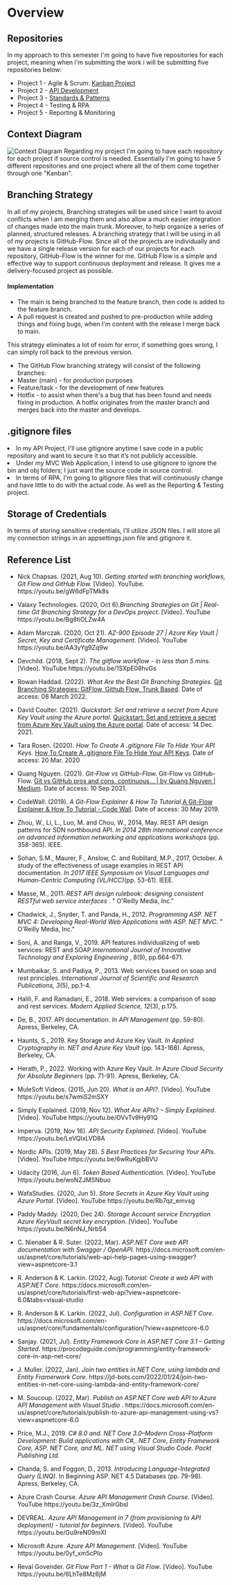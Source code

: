 # Overview

## Repositories
In my approach to this semester I'm going to have five repositories for each project, meaning when i'm submitting the work i will be submitting five repositories below:
 <ul>
<li>Project 1 - Agile & Scrum: <a href= "https://github.com/users/givenmnisi6/projects/3"> Kanban Project </a></li>
<li>Project 2 - <a href= "https://github.com/givenmnisi6/CMPG323-Project-2-34292748"> API Development</a></li>
<li>Project 3 - <a href= "https://github.com/givenmnisi6/CMPG323-Project-3-34292748"> Standards & Patterns</a></li>
<li>Project 4 - Testing & RPA</li>
<li>Project 5 - Reporting & Monitoring</li>
</ul>


## Context Diagram
<img src="/Images/Context diagram.png" alt="Context Diagram">
Regarding my project I'm going to have each repository for each project if source control is needed. Essentially I'm going to have 5 different repositories and one project where all the of them come together through one "Kanban".

## Branching Strategy

In all of my projects, Branching strategies will be used since I want to avoid conflicts when I am merging them and also allow a much easier integration of changes made into the main trunk. Moreover, to help organize a series of planned, structured releases. A branching strategy that I will be using in all of my projects is GitHub-Flow. Since all of the projects are individually and we have a single release version for each of our projects for each repository, GitHub-Flow is the winner for me. GitHub Flow is a simple and effective way to support continuous deployment and release. It gives me a delivery-focused project as possible.
#### Implementation
<ul>
<li>The main is being branched to the feature branch, then code is added to the feature branch.</li>
<li>A pull request is created and pushed to pre-production while adding things and fixing bugs, when I'm content with the release I merge back to main.</li>
</ul>
This strategy eliminates a lot of room for error, if something goes wrong, I can simply roll back to the previous version.
<ul>
<li>The GitHub Flow branching strategy will consist of the following branches:  </li>
<li>Master (main) - for production purposes </li>
<li>Feature/task - for the development of new features </li>
<li>Hotfix - to assist when there's a bug that has been found and needs fixing in production. A hotfix originates from the master branch and merges back into the master and develops. </li>
</ul>

## .gitignore files
<li>In my API Project, I'll use gitignore anytime I save code in a public repository and want to secure it so that it’s not publicly accessible.</li>
<li>Under my MVC Web Application, I intend to use gitignore to ignore the bin and obj folders; I just want the source code in source control. </li>
<li>In terms of RPA, I'm going to gitignore files that will continuously change and have little to do with the actual code. As well as the Reporting & Testing project. </li>
</ul>

## Storage of Credentials
In terms of storing sensitive credentials, I’ll utilize  JSON files. I will store all my connection strings in an appsettings.json file and gitignore it.

## Reference List
<ul>
<li><p>Nick Chapsas. (2021, Aug 10).<i> Getting started with branching workflows, Git Flow and GitHub Flow.</i> [Video]. YouTube. https://youtu.be/gW6dFpTMk8s <br></li>
<li><p>Valaxy Technologies. (2020, Oct 6).<i>Branching Strategies on Git | Real-time Git Branching Strategy for a DevOps project</i>. [Video]. YouTube https://youtu.be/Bg8tiOLZw4A <br></li>
<li><p>Adam Marczak. (2020, Oct 21).<i> AZ-900 Episode 27 | Azure Key Vault | Secret, Key and Certificate Management.</i> [Video]. YouTube https://youtu.be/AA3yYg9Zq9w <br></li>
<li><p>Devchild. (2018, Sept 2).<i> The gitflow workflow - in less than 5 mins.</i> [Video]. YouTube https://youtu.be/1SXpE08hvGs <br></li>
<li><p>Rowan Haddad. (2022).<i> What Are the Best Git Branching Strategies.</i> <a href="https://www.flagship.io/git-branching-strategies/">Git Branching Strategies: GitFlow, Github Flow, Trunk Based</a>. Date of access: 08 March 2022.<br></li>
<li><p>David Coulter. (2021).<i> Quickstart: Set and retrieve a secret from Azure Key Vault using the Azure portal. </i><a href="https://docs.microsoft.com/en-us/azure/key-vault/secrets/quick-create-portal">Quickstart: Set and retrieve a secret from Azure Key Vault using the Azure portal</a>. Date of access: 14 Dec. 2021.<br></li>
<li><p>Tara Rosen. (2020).<i> How To Create A .gitignore File To Hide Your API Keys. </i><a href="https://medium.com/@t.rosen2101/how-to-create-a-gitignore-file-to-hide-your-api-keys-95b3e6692e41">How To Create A .gitignore File To Hide Your API Keys</a>. Date of access: 20 Mar. 2020
<li><p>Quang Nguyen. (2021). <i>Git-Flow vs GitHub-Flow.</i> Git-Flow vs GitHub-Flow. <a href="https://quangnguyennd.medium.com/git-flow-vs-github-flow-620c922b2cbd">Git vs GitHub pros and cons. continuous… | by Quang Nguyen | Medium</a>. Date of access: 10 Sep 2021.<br></li> 
<li><p>CodeWall. (2019). <i>A Git-Flow Explainer & How To Tutorial.</i><a href="https://www.codewall.co.uk/a-git-flow-explainer-how-to-tutorial/">A Git-Flow Explainer & How To Tutorial - Code Wall</a>. Date of access: 30 May 2019.<br></li> 
<li><p>Zhou, W., Li, L., Luo, M. and Chou, W., 2014, May. REST API design patterns for SDN northbound API. <i> In 2014 28th international conference on advanced information networking and applications workshops </i> (pp. 358-365). IEEE.<br></li> 
<li><p>Sohan, S.M., Maurer, F., Anslow, C. and Robillard, M.P., 2017, October. A study of the effectiveness of usage examples in REST API documentation.<i> In 2017 IEEE Symposium on Visual Languages and Human-Centric Computing (VL/HCC)</i>(pp. 53-61). IEEE.<br></li> 
<li><p>Masse, M., 2011.<i> REST API design rulebook: designing consistent RESTful web service interfaces </i>. " O'Reilly Media, Inc."<br></li> 
<li><p>Chadwick, J., Snyder, T. and Panda, H., 2012. <i>Programming ASP. NET MVC 4: Developing Real-World Web Applications with ASP. NET MVC</i>. " O'Reilly Media, Inc."<br></li> 
<li><p>Soni, A. and Ranga, V., 2019. API features individualizing of web services: REST and SOAP.<i>International Journal of Innovative Technology and Exploring Engineering </i>, 8(9), pp.664-671.<br></li> 
<li><p>Mumbaikar, S. and Padiya, P., 2013. Web services based on soap and rest principles.<i> International Journal of Scientific and Research Publications, 3</i>(5), pp.1-4.<br></li> 
<li><p>Halili, F. and Ramadani, E., 2018. Web services: a comparison of soap and rest services. <i>Modern Applied Science, 12</i>(3), p.175.<br></li> 
<li><p>De, B., 2017. API documentation. <i>In API Management </i>(pp. 59-80). Apress, Berkeley, CA.<br></li> 
<li><p>Haunts, S., 2019. Key Storage and Azure Key Vault.<i> In Applied Cryptography in. NET and Azure Key Vault </i>(pp. 143-168). Apress, Berkeley, CA.<br></li> 
<li><p>Herath, P., 2022. Working with Azure Key Vault. <i>In Azure Cloud Security for Absolute Beginners</i> (pp. 71-91). Apress, Berkeley, CA.<br></li> 
<li><p>MuleSoft Videos. (2015, Jun 20). <i> What is an API?</i>. [Video]. YouTube https://youtu.be/s7wmiS2mSXY <br></li>
<li><p>Simply Explained. (2019, Nov 12).<i> What Are APIs? – Simply Explained</i>. [Video]. YouTube https://youtu.be/OVvTv9Hy91Q <br></li>
<li><p>Imperva. (2019, Nov 16).<i> API Security Explained</i>. [Video]. YouTube https://youtu.be/LeVQlxLVD8A<br></li>
<li><p>Nordic APIs. (2019, May 28).<i> 5 Best Practices for Securing Your APIs</i>. [Video]. YouTube https://youtu.be/6wRuKgjbBVU<br></li>
<li><p>Udacity (2016, Jun 6).<i> Token Based Authentication</i>. [Video]. YouTube https://youtu.be/woNZJMSNbuo <br></li>
<li><p>WafaStudies. (2020, Jun 5).<i> Store Secrets in Azure Key Vault using Azure Portal</i>. [Video]. YouTube https://youtu.be/Rb7qz_emvsg<br></li>
<li><p>Paddy Maddy. (2020, Dec 24).<i> Storage Account service Encryption Azure KeyVault secret key encryption</i>. [Video]. YouTube https://youtu.be/N6nNJ_NrbS4<br></li>

<li><p>C. Nienaber & R. Suter. (2022, Mar). <i>ASP.NET Core web API documentation with Swagger / OpenAPI</i>. https://docs.microsoft.com/en-us/aspnet/core/tutorials/web-api-help-pages-using-swagger?view=aspnetcore-3.1 </li>
<li><p> R. Anderson & K. Larkin. (2022, Aug).<i>Tutorial: Create a web API with ASP.NET Core</i>. https://docs.microsoft.com/en-us/aspnet/core/tutorials/first-web-api?view=aspnetcore-6.0&tabs=visual-studio</li>
<li><p>R. Anderson & K. Larkin. (2022, Jul).<i> Configuration in ASP.NET Core</i>. https://docs.microsoft.com/en-us/aspnet/core/fundamentals/configuration/?view=aspnetcore-6.0</li>
<li><p>Sanjay. (2021, Jul).<i> Entity Framework Core in ASP.NET Core 3.1 – Getting Started</i>. https://procodeguide.com/programming/entity-framework-core-in-asp-net-core/</li>
<li><p>J. Muller. (2022, Jan). <i>Join two entities in.NET Core, using lambda and Entity Framerwork Core</i>. https://jd-bots.com/2022/01/24/join-two-entities-in-net-core-using-lambda-and-entity-framework-core/</li>
<li><p> M. Soucoup. (2022, Mar). <i> Publish an ASP.NET Core web API to Azure API Management with Visual Studio </i>. https://docs.microsoft.com/en-us/aspnet/core/tutorials/publish-to-azure-api-management-using-vs?view=aspnetcore-6.0</li>
<li><p>Price, M.J., 2019. <i>C# 8.0 and. NET Core 3.0–Modern Cross-Platform Development: Build applications with C#,. NET Core, Entity Framework Core, ASP. NET Core, and ML. NET using Visual Studio Code. Packt Publishing Ltd.</i></li>
<li><p>Chanda, S. and Foggon, D., 2013. <i>Introducing Language-Integrated Query (LINQ)</i>. In Beginning ASP. NET 4.5 Databases (pp. 79-98). Apress, Berkeley, CA.
<li><p> Azure Crash Course. <i>Azure API Management Crash Course.</i> [Video]. YouTube https://youtu.be/3z_XmIrGbsI</li>
<li><p> DEVREAL. <i>Azure API Management in 7 (from provisioning to API deployment) - tutorial for beginners.</i> [Video]. YouTube https://youtu.be/Gu9reN09mXI
<li><p> Microsoft Azure.<i> Azure API Management.</i> [Video]. YouTube https://youtu.be/0yf_xm5cPIo</li></li>
<li><p>Reval Govender. <i>Git Flow Part 1 - What is Git Flow</i>. [Video]. YouTube https://youtu.be/6LhTe8Mz6jM</li>



</ul>
